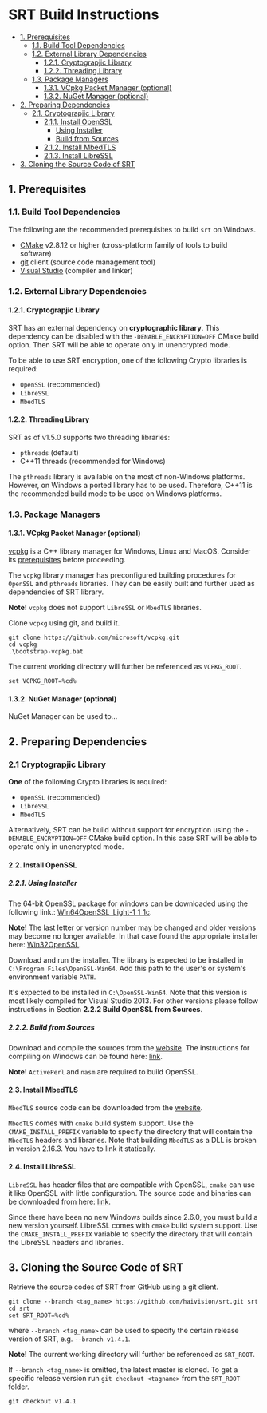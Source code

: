 # SRT Build Instructions

<!-- TOC -->

- [1. Prerequisites](#1.-prerequisites)
    - [1.1. Build Tool Dependencies](#1.1.-build-tool-dependencies)
    - [1.2. External Library Dependencies](#1.2.-external-library-dependencies)
        - [1.2.1. Cryptograpjic Library](#cryptograpjic-library)
        - [1.2.2. Threading Library](#threading-library)
    - [1.3. Package Managers](#package-managers)
        - [1.3.1. VCpkg Packet Manager (optional)](#vcpkg-packet-manager-optional)
        - [1.3.2. NuGet Manager (optional)](#nuget-manager-optional)
- [2. Preparing Dependencies](#preparing-dependencies)
    - [2.1. Cryptograpjic Library](#cryptograpjic-library)
        - [2.1.1. Install OpenSSL](#install-openssl)
            - [Using Installer](#using-installer)
            - [Build from Sources](#build-from-sources)
        - [2.1.2. Install MbedTLS](#install-mbedtls)
        - [2.1.3. Install LibreSSL](#install-libressl)
- [3. Cloning the Source Code of SRT](#cloning-the-source-code-of-srt)

<!-- /TOC -->

## 1. Prerequisites

### 1.1. Build Tool Dependencies

The following are the recommended prerequisites to build `srt` on Windows.

- [CMake](http://www.cmake.org/) v2.8.12 or higher (cross-platform family of tools to build software)
- [git](https://git-scm.com/about) client (source code management tool)
- [Visual Studio](https://visualstudio.microsoft.com/vs/downloads/) (compiler and linker)

### 1.2. External Library Dependencies

#### 1.2.1. Cryptograpjic Library

SRT has an external dependency on **cryptographic library**.
This dependency can be disabled with the `-DENABLE_ENCRYPTION=OFF` CMake build option.
Then SRT will be able to operate only in unencrypted mode.

To be able to use SRT encryption,
one of the following Crypto libraries is required:

- `OpenSSL` (recommended)
- `LibreSSL`
- `MbedTLS`

#### 1.2.2. Threading Library

SRT as of v1.5.0 supports two threading libraries:

- `pthreads` (default)
- C++11 threads (recommended for Windows)

The `pthreads` library is available on the most of non-Windows platforms.
However, on Windows a ported library has to be used.
Therefore, C++11 is the recommended build mode to be used on Windows platforms.

### 1.3. Package Managers

#### 1.3.1. VCpkg Packet Manager (optional)

[vcpkg](https://github.com/microsoft/vcpkg) is a C++ library manager for Windows, Linux and MacOS.
Consider its [prerequisites](https://github.com/microsoft/vcpkg/blob/master/README.md#quick-start) before proceeding.

The `vcpkg` library manager has preconfigured building procedures for `OpenSSL` and `pthreads` libraries.
They can be easily built and further used as dependencies of SRT library.

**Note!** `vcpkg` does not support `LibreSSL` or `MbedTLS` libraries.

Clone `vcpkg` using git, and build it.

```shell
git clone https://github.com/microsoft/vcpkg.git
cd vcpkg
.\bootstrap-vcpkg.bat
```

The current working directory will further be referenced as `VCPKG_ROOT`.

```shell
set VCPKG_ROOT=%cd%
```

#### 1.3.2. NuGet Manager (optional)

NuGet Manager can be used to...

## 2. Preparing Dependencies

### 2.1 Cryptograpjic Library

**One** of the following Crypto libraries is required:

- `OpenSSL` (recommended)
- `LibreSSL`
- `MbedTLS`

Alternatively, SRT can be build without support for encryption
using the `-DENABLE_ENCRYPTION=OFF` CMake build option.
In this case SRT will be able to operate only in unencrypted mode.

#### 2.2. Install OpenSSL

##### 2.2.1. Using Installer

The 64-bit OpenSSL package for windows can be downloaded using the following link.: [Win64OpenSSL_Light-1_1_1c](http://slproweb.com/download/Win64OpenSSL_Light-1_1_1c.exe).

**Note!** The last letter or version number may be changed and older versions may become no longer available. In that case found the appropriate installer here: [Win32OpenSSL](http://slproweb.com/products/Win32OpenSSL.html).

Download and run the installer. The library is expected to be installed in `C:\Program Files\OpenSSL-Win64`. Add this path to the user's or system's environment variable `PATH`.

It's expected to be installed in `C:\OpenSSL-Win64`. Note that this version is most likely compiled for Visual Studio 2013. For other versions please follow instructions in Section **2.2.2 Build OpenSSL from Sources**.

##### 2.2.2. Build from Sources

Download and compile the sources from the [website](https://github.com/openssl/openssl). The instructions for compiling on Windows can be found here: [link](https://wiki.openssl.org/index.php/Compilation_and_Installation#Windows).

**Note!** `ActivePerl` and `nasm` are required to build OpenSSL.

#### 2.3. Install MbedTLS

`MbedTLS` source code can be downloaded from the [website](https://tls.mbed.org/download).

`MbedTLS` comes with `cmake` build system support. Use the `CMAKE_INSTALL_PREFIX` variable to specify the directory that will contain the `MbedTLS` headers and libraries. Note that building `MbedTLS` as a DLL is broken in version 2.16.3. You have to link it statically.

#### 2.4. Install LibreSSL

`LibreSSL` has header files that are compatible with OpenSSL, `cmake` can use it like OpenSSL with little configuration. The source code and binaries can be downloaded from here: [link](https://ftp.openbsd.org/pub/OpenBSD/LibreSSL/).

Since there have been no new Windows builds since 2.6.0, you must build a new version yourself. LibreSSL comes with `cmake` build system support. Use the `CMAKE_INSTALL_PREFIX` variable to specify the directory that will contain the LibreSSL headers and libraries.


## 3. Cloning the Source Code of SRT

Retrieve the source codes of SRT from GitHub using a git client.

```shell
git clone --branch <tag_name> https://github.com/haivision/srt.git srt
cd srt
set SRT_ROOT=%cd%
```

where `--branch <tag_name>` can be used to specify the certain release version of SRT,
e.g. `--branch v1.4.1`.

**Note!** The current working directory will further be referenced as `SRT_ROOT`.

If `--branch <tag_name>` is omitted, the latest master is cloned. To get a specific release version run
`git checkout <tagname>` from the `SRT_ROOT` folder.

```shell
git checkout v1.4.1
```